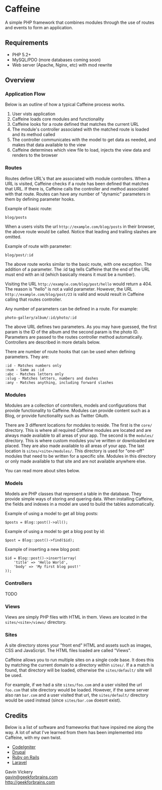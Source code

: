 Caffeine
========

A simple PHP framework that combines modules through the use of routes and events to form an application.

Requirements
------------
* PHP 5.2+
* MySQL/PDO (more databases coming soon)
* Web server (Apache, Nginx, etc) with mod rewrite

Overview
--------

### Application Flow

Below is an outline of how a typical Caffeine process works.

1. User vists application
2. Caffeine loads core modules and functionality
3. Caffeine looks for a route defined that matches the current URL
4. The module's controller associated with the matched route is loaded and its method called
5. The controller communicates with the model to get data as needed, and makes that data available to the view
6. Caffeine determines which view file to load, injects the view data and renders to the browser

### Routes

Routes define URL's that are associated with module controllers. When a URL is visited, Caffeine checks if a route
has been defined that matches that URL. If there is, Caffeine calls the controller and method associated with that route.
Routes can have any number of "dynamic" parameters in them by defining parameter hooks.

Example of basic route:

    blog/posts

When a users visits the url `http://example.com/blog/posts` in their browser, the above route would be called. Notice that
leading and trailing slashes are omitted.

Example of route with parameter:

    blog/post/:id

The above route works similar to the basic route, with one exception. The addition of a parameter. The :id tag tells
Caffeine that the end of the URL must end with an id (which basically means it must be a number).

Visiting the URL `http://example.com/blog/post/hello` would return a 404. The reason is "hello" is not a valid parameter. However, 
the URL `http://example.com/blog/post/23` is valid and would result in Caffeine calling that routes controller.

Any number of parameters can be defined in a route. For example:

    photo-gallery/album/:id/photo/:id

The above URL defines two parameters. As you may have guessed, the first param is the ID of the album and the second param is the photo ID. 
Parameters are passed to the routes controller method automatically. Controllers are described in more details below.

There are number of route hooks that can be used when defining parameters. They are:

    :id - Matches numbers only
    :num - Same as :id
    :abc - Matches letters only
    :slug - Matches letters, numbers and dashes
    :any - Matches anything, including forward slashes

### Modules

Modules are a collection of controllers, models and configurations that provide functionality to Caffeine. Modules can provide content such
as a Blog, or provide functionality such as Twitter OAuth.

There are 3 different locations for modules to reside. The first is the `core/` directory. This is where all required Caffeine modules are located and are always made available to all areas of your app. The second is the `modules/` directory. This is where custom modules you've written or downloaded are placed. They are also made available to all areas of your app. The last location is `sites/<site>/modules/`. This directory is used for "one-off" modules that need to be written for a specific site. Modules in this directory or only made available to that site and are not available anywhere else.

You can read more about sites below.

### Models

Models are PHP classes that represent a table in the database. They provide simple ways of storing and quering data. When installing Caffeine, the fields and indexes in a model are used to build the tables automatically.

Example of using a model to get all blog posts:

    $posts = Blog::post()->all();

Example of using a model to get a blog post by id:

    $post = Blog::post()->find($id);

Example of inserting a new blog post:

    $id = Blog::post()->insert(array(
        'title' => 'Hello World',
        'body' => 'My first blog post!'
    ));

### Controllers

TODO

### Views

Views are simply PHP files with HTML in them. Views are located in the `sites/<site>/views/` directory.

### Sites

A site directory stores your "front end" HTML and assets such as images, CSS and JavaScript. The HTML files loaded are called "Views".

Caffeine allows you to run multiple sites on a single code base. It does this by matching the current domain to a directory within `sites/`. If a a match is found, that directory will be loaded, otherwise the `sites/default/` site will be used.

For example, if we had a site `sites/foo.com` and a user visited the url `foo.com` that site directory would be loaded. However, if the same server also ran `bar.com` and a user visited that url, the `sites/default/` directory would be used instead (since `sites/bar.com` doesnt exist).

Credits
-------

Below is a list of software and frameworks that have inpsired me along the way. A lot of what I've learned from
them has been implemented into Caffeine, with my own twist.

* [CodeIgniter]('http://codeigniter.com')
* [Drupal]('http://drupal.org')
* [Ruby on Rails]('http://rubyonrails.org')
* [Laravel]('http://laravel.com')

Gavin Vickery  
<gavin@geekforbrains.com>  
<http://geekforbrains.com>  
